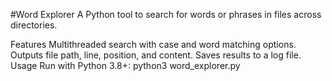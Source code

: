 #Word Explorer
A Python tool to search for words or phrases in files across directories.

Features
Multithreaded search with case and word matching options.
Outputs file path, line, position, and content.
Saves results to a log file.
Usage
Run with Python 3.8+:
python3 word_explorer.py


